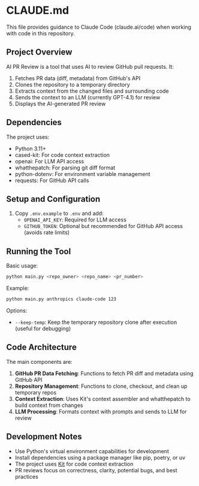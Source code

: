 # CLAUDE.md

This file provides guidance to Claude Code (claude.ai/code) when working with code in this repository.

## Project Overview

AI PR Review is a tool that uses AI to review GitHub pull requests. It:
1. Fetches PR data (diff, metadata) from GitHub's API
2. Clones the repository to a temporary directory
3. Extracts context from the changed files and surrounding code
4. Sends the context to an LLM (currently GPT-4.1) for review
5. Displays the AI-generated PR review

## Dependencies

The project uses:
- Python 3.11+
- cased-kit: For code context extraction
- openai: For LLM API access
- whatthepatch: For parsing git diff format
- python-dotenv: For environment variable management
- requests: For GitHub API calls

## Setup and Configuration

1. Copy `.env.example` to `.env` and add:
   - `OPENAI_API_KEY`: Required for LLM access
   - `GITHUB_TOKEN`: Optional but recommended for GitHub API access (avoids rate limits)

## Running the Tool

Basic usage:
```bash
python main.py <repo_owner> <repo_name> <pr_number>
```

Example:
```bash
python main.py anthropics claude-code 123
```

Options:
- `--keep-temp`: Keep the temporary repository clone after execution (useful for debugging)

## Code Architecture

The main components are:
1. **GitHub PR Data Fetching**: Functions to fetch PR diff and metadata using GitHub API
2. **Repository Management**: Functions to clone, checkout, and clean up temporary repos
3. **Context Extraction**: Uses Kit's context assembler and whatthepatch to build context from changes
4. **LLM Processing**: Formats context with prompts and sends to LLM for review

## Development Notes

- Use Python's virtual environment capabilities for development
- Install dependencies using a package manager like pip, poetry, or uv
- The project uses [Kit](https://github.com/cased/kit) for code context extraction
- PR reviews focus on correctness, clarity, potential bugs, and best practices